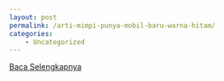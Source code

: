 ```yaml
---
layout: post
permalink: /arti-mimpi-punya-mobil-baru-warna-hitam/
categories:
    - Uncategorized
---
```


[Baca Selengkapnya](/06)